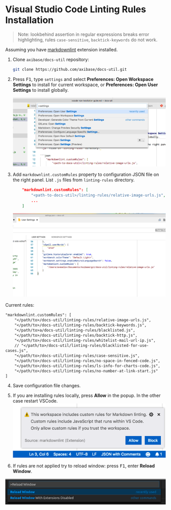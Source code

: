 # Visual Studio Code Linting Rules Installation

> Note: lookbehind assertion in regular expressions breaks error highlighting, rules `case-sensitive`, `backtick-keywords` do not work.

Assuming you have [markdownlint](https://marketplace.visualstudio.com/items?itemName=DavidAnson.vscode-markdownlint) extension installed.

1. Clone `axibase/docs-util` repository:

    ```bash
    git clone https://github.com/axibase/docs-util.git
    ```

2. Press <kbd>F1</kbd>, type `settings` and select **Preferences: Open Workspace Settings** to install for current workspace, or **Preferences: Open User Settings** to install globally.

    ![command-panel](./images/command-panel.png)

3. Add `markdownlint.customRules` property to configuration JSON file on the right panel. List `.js` files from `linting-rules` directory.

    ```json
        "markdownlint.customRules": [
            "<path-to-docs-util>/linting-rules/relative-image-urls.js",
            ...
        ]
    ```

    ![settings-json](./images/settings-json.png)
    
Current rules:

```
"markdownlint.customRules": [
    "</path/to>/docs-util/linting-rules/relative-image-urls.js",
    "</path/to>/docs-util/linting-rules/backtick-keywords.js",
    "</path/to>a/docs-util/linting-rules/blacklisted.js",
    "</path/to>/docs-util/linting-rules/backtick-http.js",
    "</path/to>/docs-util/linting-rules/whitelist-mail-url-ip.js",
    // "</path/to>/docs-util/linting-rules/blacklisted-for-use-cases.js",
    "</path/to>/docs-util/linting-rules/case-sensitive.js",
    "</path/to>/docs-util/linting-rules/no-space-in-fenced-code.js",
    "</path/to>/docs-util/linting-rules/ls-info-for-charts-code.js",
    "</path/to>/docs-util/linting-rules/no-number-at-link-start.js"
]
```

4. Save configuration file changes.
5. If you are installing rules locally, press **Allow** in the popup. In the other case restart VSCode.
    ![security popup](./images/security-popup.png)

6. If rules are not applied try to reload window: press <kbd>F1</kbd>, enter **Reload Window**.

![](./images/reload_window.png)
